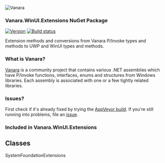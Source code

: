 ﻿![Vanara](https://github.com/dahall/Vanara/raw/master/docs/icons/VanaraHeading.png)
### Vanara.WinUI.Extensions NuGet Package
[![Version](https://img.shields.io/nuget/v/Vanara.WinUI.Extensions?label=NuGet&style=flat-square)](https://github.com/dahall/Vanara/releases)
[![Build status](https://img.shields.io/appveyor/build/dahall/vanara?label=AppVeyor%20build&style=flat-square)](https://ci.appveyor.com/project/dahall/vanara)

Extension methods and conversions from Vanara P/Invoke types and methods to UWP and WinUI types and methods.

### What is Vanara?

[Vanara](https://github.com/dahall/Vanara) is a community project that contains various .NET assemblies which have P/Invoke functions, interfaces, enums and structures from Windows libraries. Each assembly is associated with one or a few tightly related libraries.

### Issues?

First check if it's already fixed by trying the [AppVeyor build](https://ci.appveyor.com/nuget/vanara-prerelease).
If you're still running into problems, file an [issue](https://github.com/dahall/Vanara/issues).

### Included in Vanara.WinUI.Extensions

Classes
---
SystemFoundationExtensions<br>
